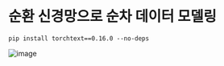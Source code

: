 # 순환 신경망으로 순차 데이터 모델링

```
pip install torchtext==0.16.0 --no-deps
```

![image](https://github.com/user-attachments/assets/482fe191-8c2b-4048-bcfd-6084192f9c17)
